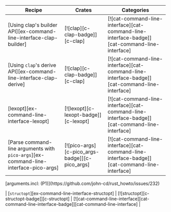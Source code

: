| Recipe | Crates | Categories |
|--------|--------|------------|
| [Using clap's builder API][ex-command-line-interface-clap-builder] | [![clap][c-clap-badge]][c-clap] | [![cat-command-line-interface][cat-command-line-interface-badge]][cat-command-line-interface] |
| [Using `clap`'s derive API][ex-command-line-interface-clap-derive] | [![clap][c-clap-badge]][c-clap] | [![cat-command-line-interface][cat-command-line-interface-badge]][cat-command-line-interface] |
| [lexopt][ex-command-line-interface-lexopt] | [![lexopt][c-lexopt-badge]][c-lexopt] | [![cat-command-line-interface][cat-command-line-interface-badge]][cat-command-line-interface] |
| [Parse command-line arguments with `pico-args`][ex-command-line-interface-pico-args] | [![pico-args][c-pico_args-badge]][c-pico_args] | [![cat-command-line-interface][cat-command-line-interface-badge]][cat-command-line-interface] |

<div class="hidden">
[arguments.incl:  (P1)](https://github.com/john-cd/rust_howto/issues/232)

| [`structopt`][ex-command-line-interface-structopt] | [![structopt][c-structopt-badge]][c-structopt] | [![cat-command-line-interface][cat-command-line-interface-badge]][cat-command-line-interface] |

</div>
